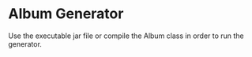# Album Generator
Use the executable jar file or compile the Album class in order to run the generator.
